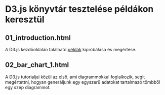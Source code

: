 # D3.js könyvtár tesztelése példákon keresztül

## 01_introduction.html
A D3.js kezdőoldalán található [példák](https://d3js.org/#introduction) kipróbálása és megértése.

## 02_bar_chart_1.html
A D3.js tutorialjai közül az [első](https://bost.ocks.org/mike/bar/), ami diagrammokkal foglalkozik, segit megértettni, hogyan generáljunk egy egyszerű adatokat tartalmazó tömbből egy szép diagrammot.